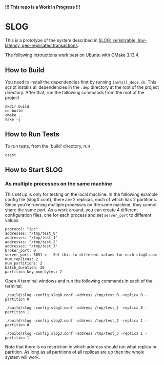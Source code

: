 **!!! This repo is a Work In Progress !!!**

# SLOG

This is a prototype of the system described in [SLOG: serializable, low-latency, geo-replicated transactions](http://www.vldb.org/pvldb/vol12/p1747-ren.pdf).

The following instructions work best on Ubuntu with CMake 3.13.4.

## How to Build

You need to install the dependencies first by running `install_deps.sh`. This script installs all dependencies in the 
`.dep` directory at the root of the project directory. After that, run the following commands from the root of the 
project

```
mkdir build
cd build
cmake ..
make -j
```

## How to Run Tests 
To run tests, from the 'build' directory, run
```
ctest
```

## How to Start SLOG

### As multiple processes on the same machine

This set up is only for testing on the local machine. In the following example config file (slogX.conf), there are 2 
replicas, each of which has 2 partitions. Since you're running multiple processes on the same machine, they cannot share the same port. As a work around, you can create 4 different configuration files, one for each process and set `server_port` to different values.

```
protocol: "ipc"
addresses: "/tmp/test_0"
addresses: "/tmp/test_1"
addresses: "/tmp/test_2"
addresses: "/tmp/test_3"
broker_port: 0
server_port: 5051 <-- Set this to different values for each slogX.conf
num_replicas: 2
num_partitions: 2
batch_duration: 20
partition_key_num_bytes: 2
```

Open 4 terminal windows and run the following commands in each of the terminal:
```
./build/slog -config slog0.conf -address /tmp/test_0 -replica 0 -partition 0
```
```
./build/slog -config slog1.conf -address /tmp/test_1 -replica 0 -partition 1
```
```
./build/slog -config slog2.conf -address /tmp/test_2 -replica 1 -partition 0
```
```
./build/slog -config slog3.conf -address /tmp/test_3 -replica 1 -partition 1
```

Note that there is no restriction in which address should run what replica or partition. As long as all partitions of
all replicas are up then the whole system will work.
